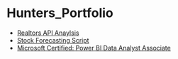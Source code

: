 # Hunters_Portfolio

- [Realtors API Anaylsis](https://github.com/Hbravence/Realtors_api_anaylsis/blob/main/Realtor_Data_Scrape.ipynb)
- [Stock Forecasting Script](https://github.com/Hbravence/AMZN_Forecasting/blob/main/AMZN_Forecasting.ipynb)
- [Microsoft Certified: Power BI Data Analyst Associate](https://learn.microsoft.com/api/credentials/share/en-us/Hunter-4438/119EEC522867D2F6?sharingId=814368B9FE402D82)
